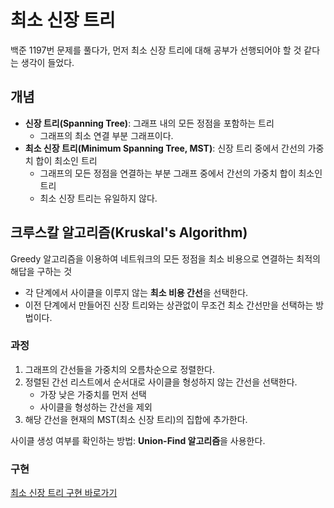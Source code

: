 # 최소 신장 트리

백준 1197번 문제를 풀다가, 먼저 최소 신장 트리에 대해 공부가 선행되어야 할 것 같다는 생각이 들었다.

## 개념

- **신장 트리(Spanning Tree)**: 그래프 내의 모든 정점을 포함하는 트리
  - 그래프의 최소 연결 부분 그래프이다.
- **최소 신장 트리(Minimum Spanning Tree, MST)**: 신장 트리 중에서 간선의 가중치 합이 최소인 트리
  - 그래프의 모든 정점을 연결하는 부분 그래프 중에서 간선의 가중치 합이 최소인 트리
  - 최소 신장 트리는 유일하지 않다.

## 크루스칼 알고리즘(Kruskal's Algorithm)

Greedy 알고리즘을 이용하여 네트워크의 모든 정점을 최소 비용으로 연결하는 최적의 해답을 구하는 것

- 각 단계에서 사이클을 이루지 않는 **최소 비용 간선**을 선택한다.
- 이전 단계에서 만들어진 신장 트리와는 상관없이 무조건 최소 간선만을 선택하는 방법이다.

### 과정

1. 그래프의 간선들을 가중치의 오름차순으로 정렬한다.
2. 정렬된 간선 리스트에서 순서대로 사이클을 형성하지 않는 간선을 선택한다.
   - 가장 낮은 가중치를 먼저 선택
   - 사이클을 형성하는 간선을 제외
3. 해당 간선을 현재의 MST(최소 신장 트리)의 집합에 추가한다.

사이클 생성 여부를 확인하는 방법: **Union-Find 알고리즘**을 사용한다.

### 구현

[최소 신장 트리 구현 바로가기](../solving/백준/gold/1197.py)
